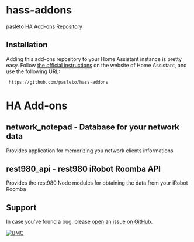 # hass-addons

pasleto HA Add-ons Repository

## Installation

Adding this add-ons repository to your Home Assistant instance is
pretty easy. Follow [the official instructions][third-party-addons] on the
website of Home Assistant, and use the following URL:

```txt
 https://github.com/pasleto/hass-addons
```

# HA Add-ons

## network_notepad - Database for your network data
Provides application for memorizing you network clients informations

## rest980_api - rest980 iRobot Roomba API
Provides the rest980 Node modules for obtaining the data from your iRobot Roomba

## Support

In case you've found a bug, please [open an issue on GitHub][issue].

[issue]: https://github.com/pasleto/hass-addons


[![BMC](https://www.buymeacoffee.com/assets/img/custom_images/white_img.png)](https://www.buymeacoffee.com/pasleto)

[third-party-addons]: https://home-assistant.io/hassio/installing_third_party_addons/